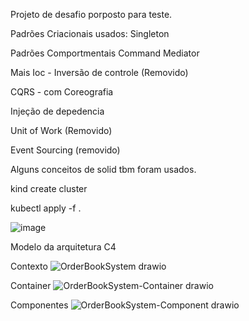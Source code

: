 
Projeto de desafio porposto para teste.


Padrões Criacionais usados:
Singleton

Padrões Comportmentais
Command
Mediator 

Mais
Ioc - Inversão de controle (Removido)

CQRS - com Coreografia

Injeção de depedencia

Unit of Work (Removido)

Event Sourcing (removido)

Alguns conceitos de solid tbm foram usados.

kind create cluster

kubectl apply -f .

![image](https://github.com/bvarandas/ChallengeDigitas/assets/13907905/852bac3a-0493-45b5-87ff-6e1c03d6c84d)


Modelo da arquitetura C4

Contexto
![OrderBookSystem drawio](https://github.com/bvarandas/ChallengeDigitas/assets/13907905/8f650c56-a98f-4946-8227-79df5b92892d)


Container
![OrderBookSystem-Container drawio](https://github.com/bvarandas/ChallengeDigitas/assets/13907905/98025ae1-07d7-4d9c-a003-027b2ddf1233)


Componentes
![OrderBookSystem-Component drawio](https://github.com/bvarandas/ChallengeDigitas/assets/13907905/42369dce-8f9b-4995-8521-dbd064b0dd1f)
